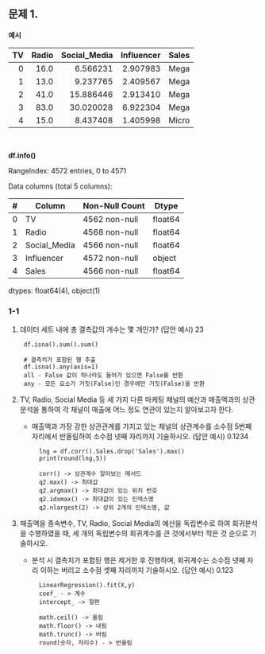 ## 문제 1. 


__예시__

|TV|Radio|Social_Media|Influencer|Sales|
|---:|---:|---:|---:|---:|
|0|16.0|6.566231|2.907983|Mega|54.732757|
|1|13.0|9.237765|2.409567|Mega|46.677897|
|2|41.0|15.886446|2.913410|Mega|150.177829|
|3|83.0|30.020028|6.922304|Mega|298.246340|
|4|15.0|8.437408|1.405998|Micro|56.594181|

<br/>

__df.info()__


RangeIndex: 4572 entries, 0 to 4571


Data columns (total 5 columns):

| # |  Column  |      Non-Null Count | Dtype | 
|---|---|---|---|
|0|   TV          |  4562 non-null|   float64|
|1|   Radio       |  4568 non-null|   float64|
|2|   Social_Media|  4566 non-null|   float64|
|3|   Influencer  |  4572 non-null|   object |
|4|   Sales       |  4566 non-null|   float64|

dtypes: float64(4), object(1)


### 1-1
1. 데이터 세트 내에 총 결측값의 개수는 몇 개인가? (답안 예시) 23

        df.isna().sum().sum()

        # 결측치가 포함된 행 추출
        df.isna().any(axis=1)
        all - False 값이 하나라도 들어가 있으면 False를 반환
        any - 모든 요소가 거짓(False)인 경우에만 거짓(False)을 반환
2. TV, Radio, Social Media 등 세 가지 다른 마케팅 채널의 예산과 매출액과의 상관분석을 통하여 각 채널이 매출에 어느 정도 연관이 있는지 알아보고자 한다.
    - 매출액과 가장 강한 상관관계를 가지고 있는 채널의 상관계수를 소수점 5번째 자리에서 반올림하여 소수점 넷째 자리까지 기술하시오. (답안 예시) 0.1234

            lng = df.corr().Sales.drop('Sales').max()
            print(round(lng,5))

            corr() -> 상관계수 알아보는 메서드
            q2.max() -> 최대값
            q2.argmax() -> 최대값이 있는 위치 번호
            q2.idxmax() -> 최대값이 있는 인덱스명
            q2.nlargest(2) -> 상위 2개의 인덱스명, 값


3. 매출액을 종속변수, TV, Radio, Social Media의 예산을 독립변수로 하여 회귀분석을 수행하였을 때, 세 개의 독립변수의 회귀계수를 큰 것에서부터 작은 것 순으로 기술하시오. 
    - 분석 시 결측치가 포함된 행은 제거한 후 진행하며, 회귀계수는 소수점 넷째 자리 이하는 버리고 소수점 셋째 자리까지 기술하시오. (답안 예시) 0.123

            LinearRegression().fit(X,y)
            coef_ - > 계수
            intercept_ -> 절편
            
            math.ceil() -> 올림
            math.floor() -> 내림
            math.trunc() -> 버림
            round(숫자, 자리수) - > 반올림
